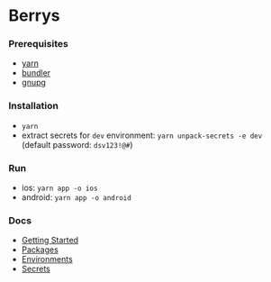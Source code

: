 # Berrys

### Prerequisites

- [yarn](https://yarnpkg.com/en/)
- [bundler](https://bundler.io/)
- [gnupg](https://gnupg.org/download/)

### Installation

- `yarn`
- extract secrets for `dev` environment: `yarn unpack-secrets -e dev` (default password: `dsv123!@#`)

### Run
- ios: `yarn app -o ios`
- android: `yarn app -o android`

### Docs
- [Getting Started](./docs/getting-started.md)
- [Packages](./docs/packages.md)
- [Environments](./docs/environments.md)
- [Secrets](./docs/secrets.md)
